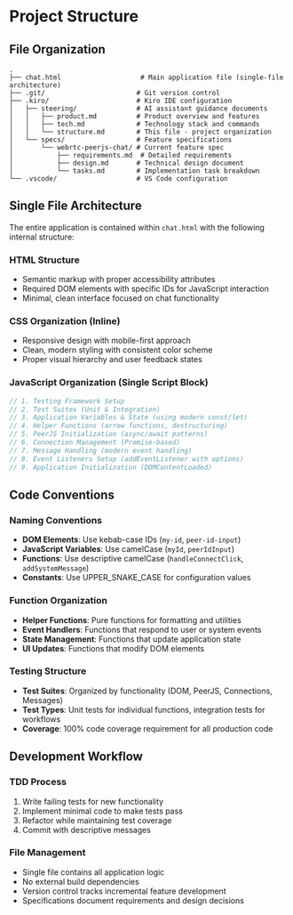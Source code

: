 # Project Structure

## File Organization

```
.
├── chat.html                    # Main application file (single-file architecture)
├── .git/                       # Git version control
├── .kiro/                      # Kiro IDE configuration
│   ├── steering/               # AI assistant guidance documents
│   │   ├── product.md          # Product overview and features
│   │   ├── tech.md             # Technology stack and commands
│   │   └── structure.md        # This file - project organization
│   └── specs/                  # Feature specifications
│       └── webrtc-peerjs-chat/ # Current feature spec
│           ├── requirements.md  # Detailed requirements
│           ├── design.md       # Technical design document
│           └── tasks.md        # Implementation task breakdown
└── .vscode/                    # VS Code configuration
```

## Single File Architecture

The entire application is contained within `chat.html` with the following internal structure:

### HTML Structure
- Semantic markup with proper accessibility attributes
- Required DOM elements with specific IDs for JavaScript interaction
- Minimal, clean interface focused on chat functionality

### CSS Organization (Inline)
- Responsive design with mobile-first approach
- Clean, modern styling with consistent color scheme
- Proper visual hierarchy and user feedback states

### JavaScript Organization (Single Script Block)
```javascript
// 1. Testing Framework Setup
// 2. Test Suites (Unit & Integration)
// 3. Application Variables & State (using modern const/let)
// 4. Helper Functions (arrow functions, destructuring)
// 5. PeerJS Initialization (async/await patterns)
// 6. Connection Management (Promise-based)
// 7. Message Handling (modern event handling)
// 8. Event Listeners Setup (addEventListener with options)
// 9. Application Initialization (DOMContentLoaded)
```

## Code Conventions

### Naming Conventions
- **DOM Elements**: Use kebab-case IDs (`my-id`, `peer-id-input`)
- **JavaScript Variables**: Use camelCase (`myId`, `peerIdInput`)
- **Functions**: Use descriptive camelCase (`handleConnectClick`, `addSystemMessage`)
- **Constants**: Use UPPER_SNAKE_CASE for configuration values

### Function Organization
- **Helper Functions**: Pure functions for formatting and utilities
- **Event Handlers**: Functions that respond to user or system events
- **State Management**: Functions that update application state
- **UI Updates**: Functions that modify DOM elements

### Testing Structure
- **Test Suites**: Organized by functionality (DOM, PeerJS, Connections, Messages)
- **Test Types**: Unit tests for individual functions, integration tests for workflows
- **Coverage**: 100% code coverage requirement for all production code

## Development Workflow

### TDD Process
1. Write failing tests for new functionality
2. Implement minimal code to make tests pass
3. Refactor while maintaining test coverage
4. Commit with descriptive messages

### File Management
- Single file contains all application logic
- No external build dependencies
- Version control tracks incremental feature development
- Specifications document requirements and design decisions